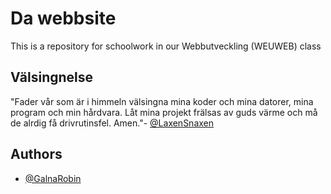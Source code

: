 
# Da webbsite

This is a repository for schoolwork in our Webbutveckling (WEUWEB) class




## Välsingnelse

"Fader vår som är i himmeln välsingna mina koder och mina datorer, mina program och min hårdvara. Låt mina projekt frälsas av guds värme och må de alrdig få drivrutinsfel. Amen."- [@LaxenSnaxen](https://www.github.com/LaxenSnaxen)


## Authors

- [@GalnaRobin](https://www.github.com/GalnaRobin)

